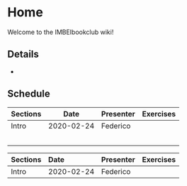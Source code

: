 
# Home

Welcome to the IMBEIbookclub wiki\!

## Details

  - 
## Schedule

| Sections |    Date    | Presenter | Exercises |
| -------- | :--------: | --------- | --------- |
| Intro    | 2020-02-24 | Federico  |           |
|          |            |           |           |
|          |            |           |           |
|          |            |           |           |
|          |            |           |           |
|          |            |           |           |

| Sections | Date       | Presenter | Exercises |
| :------- | :--------- | :-------- | :-------- |
| Intro    | 2020-02-24 | Federico  |           |
